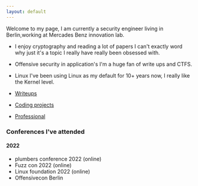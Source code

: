 ```yaml
---
layout: default
---
```

Welcome to my page, I am currently a security engineer living in Berlin,working at Mercades Benz innovation lab. 
- I enjoy cryptography and reading a lot of papers I can't exactly word why just it's a topic I really have really been obsessed with.
 
- Offensive security in application's I'm a huge fan of write ups and CTFS.

- Linux I've been using Linux as my default for 10+ years now, I really like the Kernel level.


- [Writeups](./writeups.md)
- [Coding projects](./another-page.html)
- [Professional](./Work_projects.html)

### Conferences I've attended

#### 2022

- plumbers conference 2022 (online)
- Fuzz con 2022 (online)
- Linux foundation 2022 (online)
- Offensivecon Berlin
